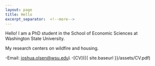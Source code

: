 ```yaml
---
layout: page
title: Hello
excerpt_separator:  <!--more-->
---
```


Hello!
I am a PhD student in the School of Economic Sciences at Washington State University.

My research centers on wildfire and housing.





-Email: <joshua.olsen@wsu.edu>\\
-[CV]({{ site.baseurl }}/assets/CV.pdf)
